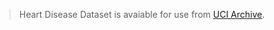 > Heart Disease Dataset is avaiable for use from [UCI Archive](https://archive.ics.uci.edu/ml/datasets/Heart+Disease).
